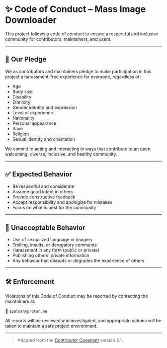 # ✨ Code of Conduct – Mass Image Downloader

This project follows a code of conduct to ensure a respectful and inclusive community for contributors, maintainers, and users.

---

## 💬 Our Pledge

We as contributors and maintainers pledge to make participation in this project a harassment-free experience for everyone, regardless of:
- Age
- Body size
- Disability
- Ethnicity
- Gender identity and expression
- Level of experience
- Nationality
- Personal appearance
- Race
- Religion
- Sexual identity and orientation

We commit to acting and interacting in ways that contribute to an open, welcoming, diverse, inclusive, and healthy community.

---

## ✅ Expected Behavior
- Be respectful and considerate
- Assume good intent in others
- Provide constructive feedback
- Accept responsibility and apologize for mistakes
- Focus on what is best for the community

---

## 🚫 Unacceptable Behavior
- Use of sexualized language or imagery
- Trolling, insults, or derogatory comments
- Harassment in any form (public or private)
- Publishing others’ private information
- Any behavior that disrupts or degrades the experience of others

---

## 🛠 Enforcement
Violations of this Code of Conduct may be reported by contacting the maintainers at:

📧 `spalmah@proton.me`

All reports will be reviewed and investigated, and appropriate actions will be taken to maintain a safe project environment.

---

> Adapted from the [Contributor Covenant](https://www.contributor-covenant.org/) version 2.1.

